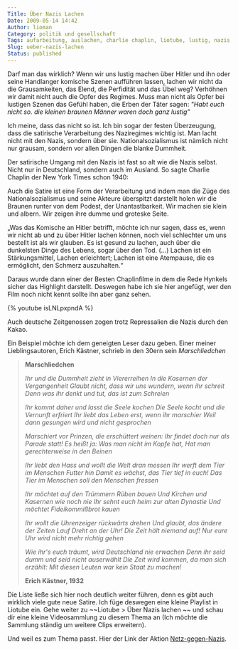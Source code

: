 ```yaml
---
Title: Über Nazis Lachen
Date: 2009-05-14 14:42
Author: lioman
Category: politik und gesellschaft
Tags: aufarbeitung, auslachen, charlie chaplin, liotube, lustig, nazis, satire, video
Slug: ueber-nazis-lachen
Status: published
---
```


Darf man das wirklich? Wenn wir uns lustig machen über Hitler und ihn
oder seine Handlanger komische Szenen aufführen lassen, lachen wir nicht
da die Grausamkeiten, das Elend, die Perfidität und das Übel weg?
Verhöhnen wir damit nicht auch die Opfer des Regimes. Muss man nicht als
Opfer bei lustigen Szenen das Gefühl haben, die Erben der Täter sagen:
*"Habt euch nicht so. die kleinen braunen Männer waren doch ganz lustig"*

Ich meine, dass das nicht so ist. Ich bin sogar der festen Überzeugung,
dass die satirische Verarbeitung des Naziregimes wichtig ist. Man lacht
nicht mit den Nazis, sondern über sie. Nationalsozialismus ist nämlich
nicht nur grausam, sondern vor allen Dingen die blanke Dummheit.

Der satirische Umgang mit den Nazis ist fast so alt wie die Nazis
selbst. Nicht nur in Deutschland, sondern auch im Ausland. So sagte
Charlie Chaplin der New York Times schon 1940:

Auch die Satire ist eine Form der Verarbeitung und indem man die Züge
des Nationalsozialismus und seine Akteure überspitzt darstellt holen wir
die Braunen runter von dem Podest, der Unantastbarkeit. Wir machen sie
klein und albern. Wir zeigen ihre dumme und groteske Seite.

„Was das Komische an Hitler betrifft, möchte ich nur sagen, dass es,
wenn wir nicht ab und zu über Hitler lachen können, noch viel schlechter
um uns bestellt ist als wir glauben. Es ist gesund zu lachen, auch über
die dunkelsten Dinge des Lebens, sogar über den Tod. (...) Lachen ist
ein Stärkungsmittel, Lachen erleichtert; Lachen ist eine Atempause, die
es ermöglicht, den Schmerz auszuhalten.“

Daraus wurde dann einer der Besten Chaplinfilme in dem die Rede Hynkels
sicher das Highlight darstellt. Deswegen habe ich sie hier angefügt, wer
den Film noch nicht kennt sollte ihn aber ganz sehen.

{% youtube isLNLpxpndA %}

Auch deutsche Zeitgenossen zogen trotz Repressalien die Nazis durch den
Kakao.

Ein Beispiel möchte ich dem geneigten Leser dazu geben. Einer meiner
Lieblingsautoren, Erich Kästner, schrieb in den 30ern sein *Marschliedchen*

> **Marschliedchen**
>
>
> *Ihr und die Dummheit zieht in Viererreihen*
> *In die Kasernen der Vergangenheit*
> *Glaubt nicht, dass wir uns wundern, wenn ihr schreit*
> *Denn was ihr denkt und tut, das ist zum Schreien*
>
> *Ihr kommt daher und lasst die Seele kochen*
> *Die Seele kocht und die Vernunft erfriert*
> *Ihr liebt das Leben erst, wenn ihr marschier*
> *Weil dann gesungen wird und nicht gesprochen*
>
> *Marschiert vor Prinzen, die erschüttert weinen:*
> *Ihr findet doch nur als Parade statt!*
> *Es heißt ja: Was man nicht im Kopfe hat,*
> *Hat man gerechterweise in den Beinen*
>
> *Ihr liebt den Hass und wollt die Welt dran messen*
> *Ihr werft dem Tier im Menschen Futter hin*
> *Damit es wächst, das Tier tief in euch!*
> *Das Tier im Menschen soll den Menschen fressen*
>
> *Ihr möchtet auf den Trümmern Rüben bauen*
> *Und Kirchen und Kasernen wie noch nie*
> *Ihr sehnt euch heim zur alten Dynastie*
> *Und möchtet Fideikommißbrot kauen*
>
> *Ihr wollt die Uhrenzeiger rückwärts drehen*
> *Und glaubt, das ändere der Zeiten Lauf*
> *Dreht an der Uhr! Die Zeit hält niemand auf!*
> *Nur eure Uhr wird nicht mehr richtig gehen*
>
> *Wie ihr's euch träumt, wird Deutschland nie erwachen*
> *Denn ihr seid dumm und seid nicht auserwählt*
> *Die Zeit wird kommen, da man sich erzählt:*
> *Mit diesen Leuten war kein Staat zu machen!*
>
> **Erich Kästner, 1932**

Die Liste ließe sich hier noch deutlich weiter führen, denn es gibt auch
wirklich viele gute neue Satire.
Ich füge deswegen eine kleine Playlist in Liotube ein.
Gehe weiter zu ~~Liotube > Über Nazis lachen ~~
und schau dir eine kleine Videosammlung zu diesem Thema an
(Ich möchte die Sammlung ständig um weitere Clips erweitern).

Und weil es zum Thema passt. Hier der Link der Aktion
[Netz-gegen-Nazis](http://www.netz-gegen-nazis.de).
